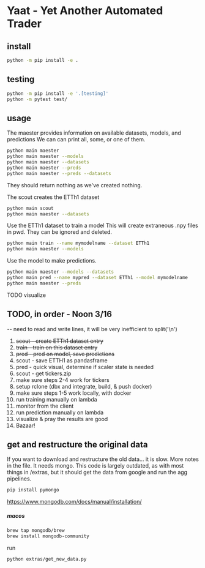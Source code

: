 # Yaat - Yet Another Automated Trader
## install
```sh
python -m pip install -e . 
```

## testing
```sh
python -m pip install -e '.[testing]'
python -m pytest test/ 
```

## usage

The maester provides information on available datasets, models, and predictions
We can can print all, some, or one of them.
```sh
python main maester
python main maester --models
python main maester --datasets
python main maester --preds
python main maester --preds --datasets
```

They should return nothing as we've created nothing.

The scout creates the ETTh1 dataset

```sh
python main scout
python main maester --datasets
```

Use the ETTh1 dataset to train a model
This will create extraneous .npy files in pwd.
They can be ignored and deleted.

```sh
python main train --name mymodelname --dataset ETTh1
python main maester --models
```

Use the model to make predictions.

```sh
python main maester --models --datasets
python main pred --name mypred --dataset ETTh1 --model mymodelname
python main maester --preds
```

TODO visualize

## TODO, in order - Noon 3/16

-- need to read and write lines, it will be very inefficient to split('\n')

1. ~~scout - create ETTh1 dataset entry~~
2. ~~train - train on this dataset entry~~
3. ~~pred - pred on model, save predictions~~
4. scout - save ETTH1 as pandasframe
5. pred - quick visual, determine if scaler state is needed
6. scout - get tickers.zip
7. make sure steps 2-4 work for tickers
8. setup rclone (dbx and integrate, build, & push docker)
9. make sure steps 1-5 work locally, with docker
10. run training manually on lambda
11. monitor from the client
12. run prediction manually on lambda
13. visualize & pray the results are good
14. Bazaar!

## get and restructure the original data
If you want to download and restructure the old data... it is slow.
More notes in the file. It needs mongo. This code is largely outdated,
as with most things in /extras, but it should get the data from google
and run the agg pipelines.
```sh
pip install pymongo
```
https://www.mongodb.com/docs/manual/installation/
##### macos

```sh
brew tap mongodb/brew
brew install mongodb-community
```

run
```sh
python extras/get_new_data.py
```
